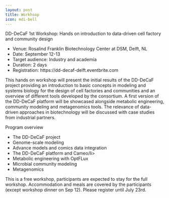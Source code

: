 ```yaml
---
layout: post
title: Workhsop
icon: mdi-bell
---
```


DD-DeCaF 1st Workshop: Hands on introduction to data-driven cell factory and community design

<ul>
  <li>Venue: Rosalind Franklin Biotechnology Center at DSM, Delft, NL</li>
  <li>Date: September 12-13</li>
  <li>Target audience: Industry and academia</li>
  <li>Duration: 2 days</li>
  <li>Registration: https://dd-decaf-delft.eventbrite.com</li>
</ul>

This hands on workshop will present the initial results of the DD-DeCaF project providing an introduction to basic concepts in modeling and systems biology for the design of cell factories and communities and an overview of different tools developed by the consortium. A first version of the DD-DeCaF platform will be showcased alongside metabolic engineering, community modeling and metagenomics tools. The relevance of data-driven approaches in biotechnology will be discussed with case studies from industrial partners.

Program overview
<ul>
  <li>The DD-DeCaF project</li>
  <li>Genome-scale modeling</li>
  <li>Advance models and comics data integration</li>
  <li>The DD-DeCaF platform and Cameo/li>
  <li>Metabolic engineering with OptFLux</li>
  <li>Microbial community modeling</li>
  <li>Metagenomics</li>
</ul>

This is a free workshop, participants are expected to stay for the full workshop. Accommodation and meals are covered by the participants (except workshop dinner on Sep 12). Please register until July 23rd.
